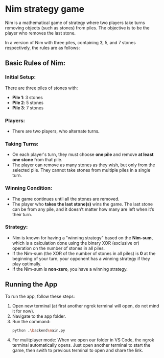 # Nim strategy game


Nim is a mathematical game of strategy where two players take turns removing objects (such as stones) from piles. The objective is to be the player who removes the last stone.

In a version of Nim with three piles, containing 3, 5, and 7 stones respectively, the rules are as follows:

## Basic Rules of Nim:


### Initial Setup:
There are three piles of stones with:
- **Pile 1**: 3 stones
- **Pile 2**: 5 stones
- **Pile 3**: 7 stones

### Players:
- There are two players, who alternate turns.

### Taking Turns:
- On each player's turn, they must choose **one pile** and remove **at least one stone** from that pile.
- The player can remove as many stones as they wish, but only from the selected pile. They cannot take stones from multiple piles in a single turn.

### Winning Condition:
- The game continues until all the stones are removed.
- The player who **takes the last stone(s)** wins the game. The last stone can be from any pile, and it doesn’t matter how many are left when it’s their turn.

### Strategy:
- Nim is known for having a "winning strategy" based on the **Nim-sum**, which is a calculation done using the binary XOR (exclusive or) operation on the number of stones in all piles.
- If the Nim-sum (the XOR of the number of stones in all piles) is **0** at the beginning of your turn, your opponent has a winning strategy if they play optimally.
- If the Nim-sum is **non-zero**, you have a winning strategy.


## Running the App

To run the app, follow these steps:

1. Open new terminal (at first another ngrok terminal will open, do not mind it for now).
2. Navigate to the app folder.
3. Run the command:
   ```bash
   python .\backend\main.py

4. For mulitplayer mode:
   When we open our folder in VS Code, the ngrok terminal automatically opens. Just open another terminal to start the game, then swith to previous terminal to open and share the link.
